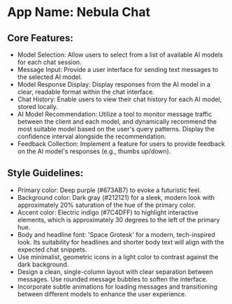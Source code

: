 # **App Name**: Nebula Chat

## Core Features:

- Model Selection: Allow users to select from a list of available AI models for each chat session.
- Message Input: Provide a user interface for sending text messages to the selected AI model.
- Model Response Display: Display responses from the AI model in a clear, readable format within the chat interface.
- Chat History: Enable users to view their chat history for each AI model, stored locally.
- AI Model Recommendation: Utilize a tool to monitor message traffic between the client and each model, and dynamically recommend the most suitable model based on the user's query patterns. Display the confidence interval alongside the recommendation.
- Feedback Collection: Implement a feature for users to provide feedback on the AI model's responses (e.g., thumbs up/down).

## Style Guidelines:

- Primary color: Deep purple (#673AB7) to evoke a futuristic feel.
- Background color: Dark gray (#212121) for a sleek, modern look with approximately 20% saturation of the hue of the primary color.
- Accent color: Electric indigo (#7C4DFF) to highlight interactive elements, which is approximately 30 degrees to the left of the primary hue.
- Body and headline font: 'Space Grotesk' for a modern, tech-inspired look. Its suitability for headlines and shorter body text will align with the expected chat snippets.
- Use minimalist, geometric icons in a light color to contrast against the dark background.
- Design a clean, single-column layout with clear separation between messages. Use rounded message bubbles to soften the interface.
- Incorporate subtle animations for loading messages and transitioning between different models to enhance the user experience.